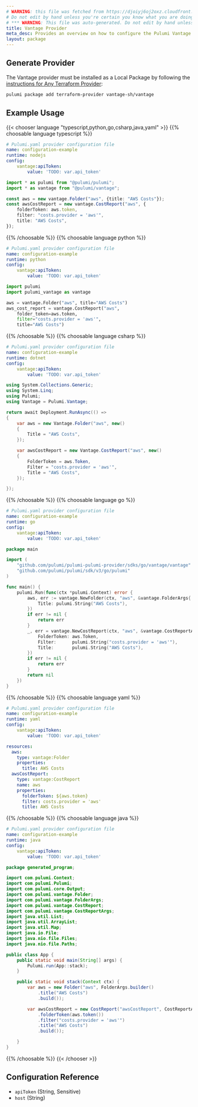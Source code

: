 ```yaml
---
# WARNING: this file was fetched from https://djoiyj6oj2oxz.cloudfront.net/docs/registry.opentofu.org/vantage-sh/vantage/0.1.52/index.md
# Do not edit by hand unless you're certain you know what you are doing!
# *** WARNING: This file was auto-generated. Do not edit by hand unless you're certain you know what you are doing! ***
title: Vantage Provider
meta_desc: Provides an overview on how to configure the Pulumi Vantage provider.
layout: package
---
```


## Generate Provider

The Vantage provider must be installed as a Local Package by following the [instructions for Any Terraform Provider](https://www.pulumi.com/registry/packages/terraform-provider/):

```bash
pulumi package add terraform-provider vantage-sh/vantage
```
## Example Usage

{{< chooser language "typescript,python,go,csharp,java,yaml" >}}
{{% choosable language typescript %}}
```yaml
# Pulumi.yaml provider configuration file
name: configuration-example
runtime: nodejs
config:
    vantage:apiToken:
        value: 'TODO: var.api_token'

```
```typescript
import * as pulumi from "@pulumi/pulumi";
import * as vantage from "@pulumi/vantage";

const aws = new vantage.Folder("aws", {title: "AWS Costs"});
const awsCostReport = new vantage.CostReport("aws", {
    folderToken: aws.token,
    filter: "costs.provider = 'aws'",
    title: "AWS Costs",
});
```
{{% /choosable %}}
{{% choosable language python %}}
```yaml
# Pulumi.yaml provider configuration file
name: configuration-example
runtime: python
config:
    vantage:apiToken:
        value: 'TODO: var.api_token'

```
```python
import pulumi
import pulumi_vantage as vantage

aws = vantage.Folder("aws", title="AWS Costs")
aws_cost_report = vantage.CostReport("aws",
    folder_token=aws.token,
    filter="costs.provider = 'aws'",
    title="AWS Costs")
```
{{% /choosable %}}
{{% choosable language csharp %}}
```yaml
# Pulumi.yaml provider configuration file
name: configuration-example
runtime: dotnet
config:
    vantage:apiToken:
        value: 'TODO: var.api_token'

```
```csharp
using System.Collections.Generic;
using System.Linq;
using Pulumi;
using Vantage = Pulumi.Vantage;

return await Deployment.RunAsync(() =>
{
    var aws = new Vantage.Folder("aws", new()
    {
        Title = "AWS Costs",
    });

    var awsCostReport = new Vantage.CostReport("aws", new()
    {
        FolderToken = aws.Token,
        Filter = "costs.provider = 'aws'",
        Title = "AWS Costs",
    });

});

```
{{% /choosable %}}
{{% choosable language go %}}
```yaml
# Pulumi.yaml provider configuration file
name: configuration-example
runtime: go
config:
    vantage:apiToken:
        value: 'TODO: var.api_token'

```
```go
package main

import (
	"github.com/pulumi/pulumi-pulumi-provider/sdks/go/vantage/vantage"
	"github.com/pulumi/pulumi/sdk/v3/go/pulumi"
)

func main() {
	pulumi.Run(func(ctx *pulumi.Context) error {
		aws, err := vantage.NewFolder(ctx, "aws", &vantage.FolderArgs{
			Title: pulumi.String("AWS Costs"),
		})
		if err != nil {
			return err
		}
		_, err = vantage.NewCostReport(ctx, "aws", &vantage.CostReportArgs{
			FolderToken: aws.Token,
			Filter:      pulumi.String("costs.provider = 'aws'"),
			Title:       pulumi.String("AWS Costs"),
		})
		if err != nil {
			return err
		}
		return nil
	})
}
```
{{% /choosable %}}
{{% choosable language yaml %}}
```yaml
# Pulumi.yaml provider configuration file
name: configuration-example
runtime: yaml
config:
    vantage:apiToken:
        value: 'TODO: var.api_token'

```
```yaml
resources:
  aws:
    type: vantage:Folder
    properties:
      title: AWS Costs
  awsCostReport:
    type: vantage:CostReport
    name: aws
    properties:
      folderToken: ${aws.token}
      filter: costs.provider = 'aws'
      title: AWS Costs
```
{{% /choosable %}}
{{% choosable language java %}}
```yaml
# Pulumi.yaml provider configuration file
name: configuration-example
runtime: java
config:
    vantage:apiToken:
        value: 'TODO: var.api_token'

```
```java
package generated_program;

import com.pulumi.Context;
import com.pulumi.Pulumi;
import com.pulumi.core.Output;
import com.pulumi.vantage.Folder;
import com.pulumi.vantage.FolderArgs;
import com.pulumi.vantage.CostReport;
import com.pulumi.vantage.CostReportArgs;
import java.util.List;
import java.util.ArrayList;
import java.util.Map;
import java.io.File;
import java.nio.file.Files;
import java.nio.file.Paths;

public class App {
    public static void main(String[] args) {
        Pulumi.run(App::stack);
    }

    public static void stack(Context ctx) {
        var aws = new Folder("aws", FolderArgs.builder()
            .title("AWS Costs")
            .build());

        var awsCostReport = new CostReport("awsCostReport", CostReportArgs.builder()
            .folderToken(aws.token())
            .filter("costs.provider = 'aws'")
            .title("AWS Costs")
            .build());

    }
}
```
{{% /choosable %}}
{{< /chooser >}}
## Configuration Reference

- `apiToken` (String, Sensitive)
- `host` (String)